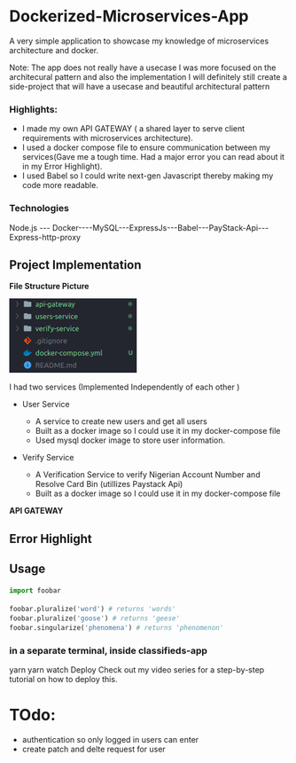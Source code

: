 # Dockerized-Microservices-App
A very simple application to showcase my knowledge of microservices architecture and docker.

Note: The app does not really have a usecase I was more focused on the architecural pattern and also the implementation
I will definitely still create a side-project that will have a usecase and beautiful architectural pattern

### Highlights:
- I made my own API GATEWAY ( a shared layer to serve client requirements with microservices architecture).
- I used a docker compose file to ensure communication between my services(Gave me a tough time. Had a major error you can read about it in my Error Highlight).
- I used Babel so I could write next-gen Javascript thereby making my code more readable.


### Technologies

Node.js --- Docker----MySQL---ExpressJs---Babel---PayStack-Api---Express-http-proxy

## Project Implementation 

**File Structure Picture** 

<img src="demo/filestructure.png">

I had two services (Implemented Independently of each other )
- User Service
  - A service to create new users and get all users
  - Built as a docker image so I could use it in my docker-compose file 
  - Used mysql docker image to store user information.

- Verify Service
  - A Verification Service to verify Nigerian Account Number and Resolve Card Bin (utillizes Paystack Api)
  - Built as a docker image so I could use it in my docker-compose file 


**API GATEWAY**




## Error Highlight 


## Usage

```python
import foobar

foobar.pluralize('word') # returns 'words'
foobar.pluralize('goose') # returns 'geese'
foobar.singularize('phenomena') # returns 'phenomenon'
```

### in a separate terminal, inside classifieds-app
yarn
yarn watch
Deploy
Check out my video series for a step-by-step tutorial on how to deploy this.



# TOdo: 

- authentication so only logged in users can enter 
- create patch and delte request for user 





